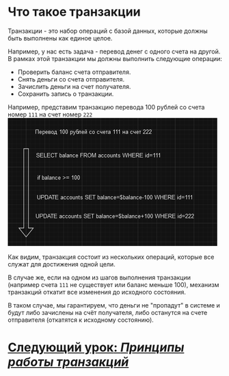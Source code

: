 # Что такое транзакции

Транзакции - это набор операций с базой данных, которые должны быть выполнены как единое целое.

Например, у нас есть задача - перевод денег с одного счета на другой. В рамках этой транзакции мы должны выполнить
следующие операции:
- Проверить баланс счета отправителя.
- Снять деньги со счета отправителя.
- Зачислить деньги на счет получателя.
- Сохранить запись о транзакции.

Например, представим транзакцию перевода 100 рублей со счета номер `111` на счет номер `222`
![example image](../../src/what-is-transactions/img.png)

Как видим, транзакция состоит из нескольких операций, которые все служат для достижения одной цели.

В случае же, если на одном из шагов выполнения транзакции (например счета `111` не существует или баланс меньше 100),
механизм транзакций откатит все изменения до исходного состояния.

В таком случае, мы гарантируем, что деньги не "пропадут" в системе и будут либо зачислены на счёт получателя, 
либо останутся на счете отправителя (откатятся к исходному состоянию).

# [**Следующий урок**: *Принципы работы транзакций*](principles.md)
